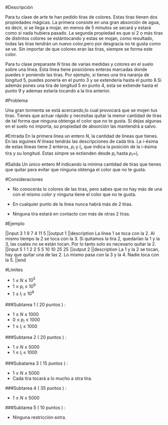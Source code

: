 #Descripción

Para tu clase de arte te han pedido tiras de colores. Estas tiras tienen dos propiedades mágicas. La primera consiste en una gran absorción de agua, es decir, si se llega a mojar, en menos de 5 minutos se secará y estará como si nada hubiera pasado. La segunda propiedad es que si 2 o más tiras de distintos colores se estántocando y estas se mojan, como resultado, todas las tiras tendrán un nuevo color,pero por desgracia no te gusta como se ve. Sin importar de que colores eran las tiras, siempre se forma este color.

Para tu clase preparaste $N$ tiras de varias medidas y colores en el suelo sobre una línea. Esta línea tiene posiciónes enteras marcadas donde puedes ir poniendo las tiras. Por ejemplo, si tienes una tira naranja de longitud 5, puedes ponerla en el punto 3 y se extendería hasta el punto 8.Si además pones una tira de longitud 5 en punto 4, esta se extiende hasta el punto 9 y ademas estaría tocando a la tira anterior.

#Problema

Una gran tormenta se está acercando,lo cual provocará que se mojen tus tiras. Tienes que actuar rápido y necesitas quitar la menor cantidad de tiras de tal forma que ninguna obtenga el color que no te gusta. Si dejas algunas en el suelo no importa, su propiedad de absorción las mantendrá a salvo.

#Entrada
En la primera línea un entero $N$, la cantidad de líneas que tienes. 
En las siguines $N$ líneas tendrás las descripciones de cada tira. La i-ésima de estas líneas tiene 2 enteros, $p_i$ y $l_i$, que indica la posición de la i-ésima tira y su longitud. Estas simpre se extienden desde $p_i$ hasta $p_i$+$l_i$.

#Salida
Un único entero $M$ indicando la mínima cantidad de tiras que tienes que quitar para evitar que ninguna obtenga el color que no te gusta.

#Consideraciones

 - No conocerás lo colores de las tiras, pero sabes que no hay más de una con el mismo color y ninguna tiene el color que no te gusta.

 - En cualquier punto de la línea nunca habrá más de 2 tiras. 

 - Ninguna tira estará en contacto con más de otras 2 tiras.

#Ejemplo

||input
3
1 9
7 4
11 5
||output
1
||description
La línea 1 se toca con la 2. Al mismo tiempo la 2 se toca con la 3. Si quitamos la tira 2, quedarían la 1 y la 3, las cuales no se están tocan. Por lo tanto solo es necesario quitar la 2.
||input
5
1 1
2 2
5 5
10 10
25 25
||output
2
||description
La 1 y la 2 se tocan, hay que quitar una de las 2. Lo mismo pasa con la 3 y la 4. Nadie toca con la 5.
||end


#Límites

 - 1 $\le$ $N$ $\le$ $10^5$
 - 1 $\le$ $p_i$ $\le$ $10^9$
 - 1 $\le$ $l_i$ $\le$ $10^9$

###Subtarea 1 ( 20 puntos ) : 
 - 1 $\le$ $N$ $\le$ $1000$
 - 0 $\le$ $p_i$ $\le$ $1000$
 - 1 $\le$ $l_i$ $\le$ $1000$

###Subtarea 2 ( 20 puntos ) : 
 - 1 $\le$ $N$ $\le$ $5000$
 - 1 $\le$ $l_i$ $\le$ $1000$

###Subatarea 3 ( 15 puntos ) :
 - 1 $\le$ $N$ $\le$ $5000$
 - Cada tira tocará a lo mucho a otra tira.

###Subtarea 4 ( 35 puntos ) : 
 - 1 $\le$ $N$ $\le$ $5000$

###Subtarea 5 ( 10 puntos ) : 
 - Ninguna restricción extra.